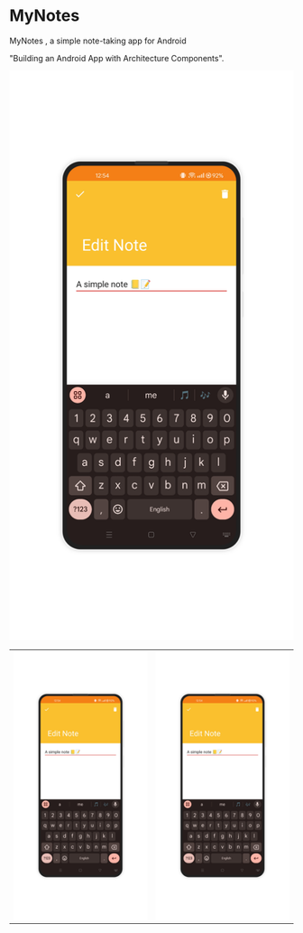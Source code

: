 # MyNotes
MyNotes , a simple note-taking app for Android

"Building an Android App with Architecture Components".

<table>
  <tr><img src='https://github.com/lazamelezi/2_MyNotes/blob/master/assets/3c.png'></td>
    <td><img src='https://github.com/lazamelezi/2_MyNotes/blob/master/assets/3c.png'></td>
    <td><img src='https://github.com/lazamelezi/2_MyNotes/blob/master/assets/3c.png'></td>
  </tr>
</table>
